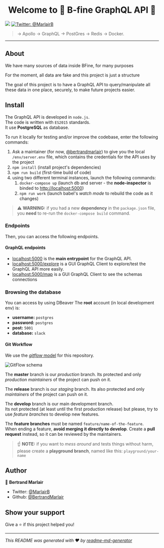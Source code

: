 <h1 align="center">Welcome to 🔨 B-fine GraphQL API 👋</h1>
<p>
  <img src="https://img.shields.io/badge/version-0.0.1-blue.svg?cacheSeconds=2592000" />
  <a href="https://twitter.com/@MarlairB">
    <img alt="Twitter: @MarlairB" src="https://img.shields.io/twitter/follow/@MarlairB.svg?style=social" target="_blank" />
  </a>
</p>

> -&gt; Apollo -&gt; GraphQL -&gt; PostGres -&gt; Redis -&gt; Docker. 

* * *

## About

We have many sources of data inside BFine, for many purposes 

For the moment, all data are fake and this project is just a structure

The goal of this project is to have a GraphQL API to query/manipulate all these data in one place, securely, to make future projects easier.

## Install

The GraphQL API is developed in `node.js`.  
The code is written with `ES2015` standards.  
It use **PostgreSQL** as database.

To run it locally for testing and/or improve the codebase, enter the following commands:

1. Ask a maintainer (for now, [@bertrandmarlair](https://github.com/bertrandmarlair)) to give you the local `/env/server.env` file, which contains the credentials for the API uses by the project
1. `npm install` (install project's dependencies)
1. `npm run build` (first-time build of code) 
1. using two different terminal instances, launch the following commands:
	1. `docker-compose up` (launch db and server - the **node-inspector** is binded to [http://localhost:5000](chrome://inspect))  
	1. `npm run work` (launch babel's *watch mode* to rebuild the code as it changes)

> ⚠️ **WARNING:** if you had a new **dependency** in the `package.json` file, you **need** to re-run the `docker-compose build` command.

### Endpoints

Then, you can access the following endpoints.

#### GraphQL endpoints

- [localhost:5000](http://localhost:5000) is the **main entrypoint** for the GraphQL API.
- [localhost:5000/explore](http://localhost:5000/explore) is a GUI GraphQL Client to explore/test the GraphQL API more easily.
- [localhost:5000/map](http://localhost:5000/map) is a GUI GraphQL Client to see the schemas connections

### Browsing the database
 
You can access by using DBeaver 
The **root** account (in local development env) is:

- **username:** `postgres`
- **password:** `postgres`
- **post:** `5001`
- **database:** `slack`

#### Git Workflow

We use the [*gitflow* model](https://www.atlassian.com/git/tutorials/comparing-workflows/gitflow-workflow) for this repository.

![GitFlow schema](https://static.becode.xyz/misc/gitflow.png)

The **master** branch is our *production* branch. Its protected and only *production maintainers* of the project can push on it.

The **release** branch is our *staging* branch. Its also protected and only *maintainers* of the project can push on it.

The **develop** branch is our main development branch.  
Its not protected (at least until the first production release) but please, try to use *feature branches* to develop new features.

The **feature branches** must be named `feature/name-of-the-feature`.  
When ending a feature, **avoid merging it directly to develop**. Create a **pull request** instead, so it can be reviewed by the maintainers.

> ☝️ **NOTE:** if you want to *mess around* and tests things without harm, please create a **playground branch**, named like this: `playground/your-name`

## Author

👤 **Bertrand Marlair**

* Twitter: [@MarlairB](https://twitter.com/@MarlairB)
* Github: [@BertrandMarlair](https://github.com/BertrandMarlair)

## Show your support

Give a ⭐️ if this project helped you!

***
_This README was generated with ❤️ by [readme-md-generator](https://github.com/kefranabg/readme-md-generator)_